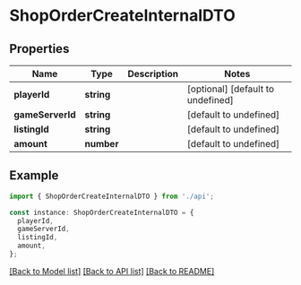 # ShopOrderCreateInternalDTO

## Properties

| Name             | Type       | Description | Notes                             |
| ---------------- | ---------- | ----------- | --------------------------------- |
| **playerId**     | **string** |             | [optional] [default to undefined] |
| **gameServerId** | **string** |             | [default to undefined]            |
| **listingId**    | **string** |             | [default to undefined]            |
| **amount**       | **number** |             | [default to undefined]            |

## Example

```typescript
import { ShopOrderCreateInternalDTO } from './api';

const instance: ShopOrderCreateInternalDTO = {
  playerId,
  gameServerId,
  listingId,
  amount,
};
```

[[Back to Model list]](../README.md#documentation-for-models) [[Back to API list]](../README.md#documentation-for-api-endpoints) [[Back to README]](../README.md)
